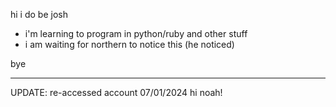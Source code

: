 hi i do be josh
- i'm learning to program in python/ruby and other stuff
- i am waiting for northern to notice this (he noticed)

bye

------------------

UPDATE: re-accessed account 07/01/2024
hi noah!

